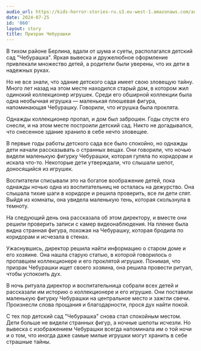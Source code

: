 ```yaml
---
audio_url: https://kids-horror-stories-ru.s3.eu-west-1.amazonaws.com/audio/060-cheburashka.mp3
date: 2024-07-25
id: '060'
layout: story
title: Призрак Чебурашки
---
```


В тихом районе Берлина, вдали от шума и суеты, располагался детский сад "Чебурашка". Яркая вывеска и дружелюбное оформление привлекали множество детей, а родители были уверены, что их дети в надежных руках.

Но не все знали, что здание детского сада имеет свою зловещую тайну. Много лет назад на этом месте находился старый дом, в котором жил одинокий коллекционер игрушек. Среди его обширной коллекции была одна необычная игрушка — маленькая плюшевая фигура, напоминающая Чебурашку. Говорили, что игрушка была проклята.

Однажды коллекционер пропал, и дом был заброшен. Годы спустя его снесли, и на этом месте построили детский сад. Никто не догадывался, что снесенное здание хранило в себе нечто зловещее.

В первые годы работы детского сада все было спокойно, но однажды дети начали рассказывать о странных вещах. Они говорили, что ночью видели маленькую фигурку Чебурашки, которая гуляла по коридорам и искала что-то. Некоторые дети утверждали, что слышали шепот, доносящийся из игрушек.

Воспитатели списывали это на богатое воображение детей, пока однажды ночью одна из воспитательниц не осталась на дежурство. Она слышала тихие шаги в коридоре и решила проверить, все ли дети спят. Выйдя из комнаты, она увидела маленькую тень, которая скользнула в темноту.

На следующий день она рассказала об этом директору, и вместе они решили проверить записи с камер видеонаблюдения. На пленке была видна странная фигура, похожая на Чебурашку, которая бродила по коридорам и исчезала в стенах.

Ужаснувшись, директор решила найти информацию о старом доме и его хозяине. Она нашла старую статью, в которой говорилось о пропавшем коллекционере и его проклятой игрушке. Понимая, что призрак Чебурашки ищет своего хозяина, она решила провести ритуал, чтобы успокоить дух.

В ночь ритуала директор и воспитательница собрали всех детей и рассказали им историю о коллекционере и его игрушке. Они поставили маленькую фигурку Чебурашки на центральное место и зажгли свечи. Произнесли слова прощания и благодарности, прося дух найти покой.

С тех пор детский сад "Чебурашка" снова стал спокойным местом. Дети больше не видели странных фигур, а ночные шепоты исчезли. Но вывеска с изображением Чебурашки всегда напоминала им о той ночи и о том, что иногда даже самые милые игрушки могут хранить в себе страшные тайны.